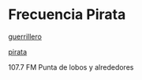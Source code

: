 
# Frecuencia Pirata


<p>
<p>   
   <a href="http://giss.tv:8001/guerrillaradio.ogg">guerrillero</a>     
<p>
<p>   
   <a href="https://guerrillaradio.github.io/prendeunaradio/">pirata</a>   
<p>
<p>
   107.7 FM Punta de lobos y alrededores
 <p>
 <p>
    
   
   
   
